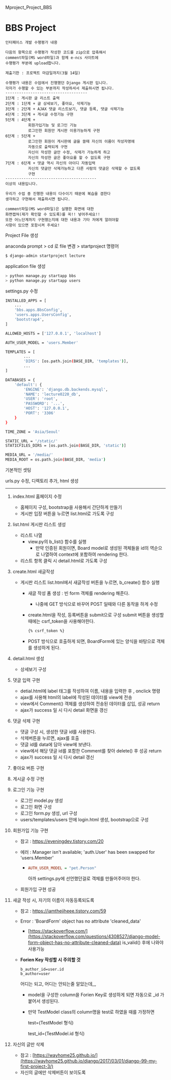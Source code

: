 Mproject_Project_BBS

# BBS Project



```
인터페이스 개발 수행평가 내용

다음의 항목으로 수행평가 작성한 코드를 zip으로 압축해서  
comment파일(MS word파일)과 함께 e-ncs 사이트에 
수행평가 부분에 upload합니다.

제출기한 : 프로젝트 마감일까지(3월 14일)

수행평가 내용은 수업에서 진행했던 Django 게시판 입니다.
각자가 수행할 수 있는 부분까지 작성하셔서 제출하시면 됩니다.
------------------------------------
1단계 : 게시판 글 리스트 출력
2단계 : 1단계 + 글 상세보기, 좋아요, 삭제기능
3단계 : 2단계 + AJAX 댓글 리스트보기, 댓글 등록, 댓글 삭제기능
4단계 : 3단계 + 게시글 수정기능 구현
5단계 : 4단계 + 
          회원가입기능 및 로그인 기능
          로그인한 회원만 게시판 이용가능하게 구현
6단계 : 5단계 + 
          로그인한 회원이 게시판에 글을 쓸때 자신의 이름이 작성자명에
          자동으로 출력되게 구현
          자신이 작성한 글만 수정, 삭제가 가능하게 하고
          자신의 작성한 글은 좋아요를 할 수 없도록 구현
7단계 : 6단계 + 댓글 역시 자신의 아이디 자동입력
          자신의 댓글만 삭제가능하고 다른 사람의 댓글은 삭제할 수 없도록
          구현
----------------------------------------
이상의 내용입니다. 

우리가 수업 중 진행한 내용이 다수이기 때문에 복습을 겸한다 
생각하고 구현해서 제출하시면 됩니다. 

comment파일(MS word파일)은 실행한 화면에 대한 
화면캡쳐(제가 확인할 수 있도록)를 꼭!! 넣어주세요!!
또한 어느단계까지 구현했는지에 대한 내용과 기타 저에게 알려야할 
사항이 있으면 포함시켜 주세요!
```



Project File 생성

anaconda prompt > cd 로 file 변경 > startproject 명령어

```bash
$ django-admin startproject lecture
```



application file 생성

```bash
> python manage.py startapp bbs
> python manage.py startapp users
```



settings.py 수정

```bash
INSTALLED_APPS = [
    ...
    'bbs.apps.BbsConfig',
    'users.apps.UsersConfig',
    'bootstrap4',
]

ALLOWED_HOSTS = ['127.0.0.1', 'localhost']

AUTH_USER_MODEL = 'users.Member'

TEMPLATES = [
		...
        'DIRS': [os.path.join(BASE_DIR, 'templates')],
		...
]

DATABASES = {
    'default': {
        'ENGINE': 'django.db.backends.mysql',
        'NAME': 'lecture0220_db',
        'USER': 'root',
        'PASSWORD': '...',
        'HOST': '127.0.0.1',
        'PORT': '3306'
    }
}

TIME_ZONE = 'Asia/Seoul'

STATIC_URL = '/static/'
STATICFILES_DIRS = [os.path.join(BASE_DIR, 'static')]

MEDIA_URL = '/media/'
MEDIA_ROOT = os.path.join(BASE_DIR, 'media')
```



기본적인 셋팅 

urls.py 수정, 디렉토리 추가, html 생성



---



1. index.html 홈페이지 수정

   - 홈페이지 구성, bootstrap을 사용해서 간단하게 만들기
   - 게시판 입장 버튼을 누르면 list.html로 가도록 구성

2. list.html 게시판 리스트 생성

   - 리스트 나열
     - view.py의 b_list() 함수를 실행
       - 만약 인증된 회원이면, Board model로 생성된 객체들을 id의 역순으로 나열하여 context에 포함하여 rendering 한다.
   - 리스트 항목 클릭 시 detail.html로 가도록 구성

3. create.html 새글작성

   - 게시판 리스트 list.html에서 새글작성 버튼을 누르면, b_create() 함수 실행

     - 새글 작성 폼 생성 : 빈 form 객체를 rendering 해준다.

       - 나중에 GET 방식으로 바꾸어 POST 일때와 다른 동작을 하게 수정

     - create.html을 작성, 등록버튼을 submit으로 구성
       submit 버튼을 생성할때에는 csrf_token을 사용해야한다.

       ```html
       {% csrf_token %} 
       ```

     - POST 방식으로 호출하게 되면, BoardForm에 있는 양식을 바탕으로 객체를 생성하게 된다.

4. detail.html 생성

   - 상세보기 구성

5. 댓글 입력 구현

   - detial.html에 label 태그를 작성하여 이름, 내용을 입력한 후 , onclick 명령
   - ajax를 사용해 html의 label에 작성된 데이터를 view에 전송
   - view에서 Comment() 객체를 생성하여 전송된 데이터를 삽입, 성공 return
   - ajax가 success 일 시 다시 detail 화면을 갱신

6. 댓글 삭제 구현

   - 댓글 구성 시, 생성한 댓글 id를 사용한다.
   - 삭제버튼을 누르면, ajax를 호출
   - 댓글 id를 data에 담아 view에 보낸다.
   - view에서 해당 댓글 id를 포함한 Comment를 찾아 delete() 후 성공 return
   - ajax가 success 일 시 다시 detail 갱신

7. 좋아요 버튼 구현

8. 게시글 수정 구현

9. 로그인 기능 구현

   - 로그인 model.py 생성
   - 로그인 화면 구성
   - 로그인 form.py 생성, url 구성
   - users/templates/users 안에 login.html 생성, bootstrap으로 구성

10. 회원가입 기능 구현

    - 참고 : https://eveningdev.tistory.com/20

    - 에러 : Manager isn't available; 'auth.User' has been swapped for 'users.Member'

      - ```ini
        AUTH_USER_MODEL = "pet.Person"
        ```

        아까 settings.py에 선언했던걸로 객체를 만들어주어야 한다.

    - 회원가입 구현 성공

11. 새글 작성 시, 자기의 이름이 자동등록되도록

    - 참고 : https://iamthejiheee.tistory.com/59

    - Error : 'BoardForm' object has no attribute 'cleaned_data'

      - [https://stackoverflow.com/](https://stackoverflow.com/questions/4308527/django-model-form-object-has-no-attribute-cleaned-data) is_valid() 후에 나와야 사용가능

    - **Forien Key 작성할 시 주의할 것**

      ```
      b_author_id=user.id
      b_author=user
      ```

      어디는 되고, 어디는 안되는줄 알았는데,,, 

      - model을 구성한 column을 Forien Key로 생성하게 되면 자동으로 _id 가 붙어서 생성된다.

      - 만약 TestModel class의 column명을 test로 하였을 때를 가정하면

        test=(TestModel 형식)

        test_id=(TestModel.id 형식)

12. 자신의 글만 삭제

    -  참고 : [https://wayhome25.github.io/](https://wayhome25.github.io/django/2017/03/01/django-99-my-first-project-3/) 
      - 자신의 글에만 삭제버튼이 보이도록